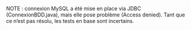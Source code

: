 NOTE : connexion MySQL a été mise en place via JDBC (ConnexionBDD.java), mais elle pose problème (Access denied). Tant que ce n’est pas résolu, les tests en base sont incertains.
